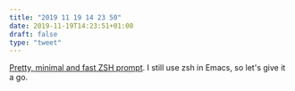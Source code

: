 ```yaml
---
title: "2019 11 19 14 23 50"
date: 2019-11-19T14:23:51+01:00
draft: false
type: "tweet"
---
```

[Pretty, minimal and fast ZSH prompt](https://github.com/sindresorhus/pure). I still use zsh in Emacs, so let's give it a go.
